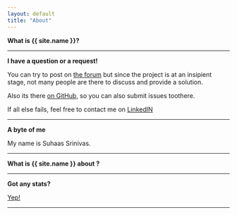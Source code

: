 ```yaml
---
layout: default
title: "About"
---
```


**What is {{ site.name }}?**


<hr/>

**I have a question or a request!**

You can try to post on [the forum](https://suhaas-livcd.github.io/forum/) but since the project is at an insipient stage, not many people are there to discuss and provide a solution.

Also its there [on GitHub](https://github.com/suhaas-livcd/suhaas-livcd.github.io), so you can also submit issues toothere.

If all else fails, feel free to contact me on [LinkedIN](https://www.linkedin.com/in/suhaassrinivas/)

<hr/>

**A byte of me**

My name is Suhaas Srinivas.

<hr/>

**What is {{ site.name }} about ?**

<hr/>

**Got any stats?**

[Yep!](/about/stats)

<hr/>
